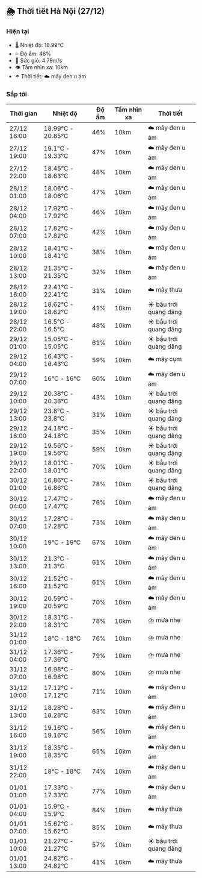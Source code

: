 ## 🌦️ Thời tiết Hà Nội (27/12)

### Hiện tại

- 🌡️ Nhiệt độ: 18.99℃
- 💦 Độ ẩm: 46%
- 💨 Sức gió: 4.79m/s
- 👁️ Tầm nhìn xa: 10km
- ☂️ Thời tiết: ☁️ mây đen u ám

### Sắp tới

| Thời gian | Nhiệt độ | Độ ẩm | Tầm nhìn xa | Thời tiết |
| --- | --- | --- | --- | --- |
| 27/12 16:00 | 18.99℃ - 20.85℃ | 46% | 10km | ☁️ mây đen u ám |
| 27/12 19:00 | 19.1℃ - 19.33℃ | 47% | 10km | ☁️ mây đen u ám |
| 27/12 22:00 | 18.45℃ - 18.63℃ | 48% | 10km | ☁️ mây đen u ám |
| 28/12 01:00 | 18.06℃ - 18.06℃ | 47% | 10km | ☁️ mây đen u ám |
| 28/12 04:00 | 17.92℃ - 17.92℃ | 46% | 10km | ☁️ mây đen u ám |
| 28/12 07:00 | 17.82℃ - 17.82℃ | 42% | 10km | ☁️ mây đen u ám |
| 28/12 10:00 | 18.41℃ - 18.41℃ | 38% | 10km | ☁️ mây đen u ám |
| 28/12 13:00 | 21.35℃ - 21.35℃ | 32% | 10km | ☁️ mây đen u ám |
| 28/12 16:00 | 22.41℃ - 22.41℃ | 31% | 10km | ☁️ mây thưa |
| 28/12 19:00 | 18.62℃ - 18.62℃ | 41% | 10km | ☀️ bầu trời quang đãng |
| 28/12 22:00 | 16.5℃ - 16.5℃ | 48% | 10km | ☀️ bầu trời quang đãng |
| 29/12 01:00 | 15.05℃ - 15.05℃ | 61% | 10km | ☀️ bầu trời quang đãng |
| 29/12 04:00 | 16.43℃ - 16.43℃ | 59% | 10km | ☁️ mây cụm |
| 29/12 07:00 | 16℃ - 16℃ | 60% | 10km | ☁️ mây đen u ám |
| 29/12 10:00 | 20.38℃ - 20.38℃ | 43% | 10km | ☀️ bầu trời quang đãng |
| 29/12 13:00 | 23.8℃ - 23.8℃ | 31% | 10km | ☀️ bầu trời quang đãng |
| 29/12 16:00 | 24.18℃ - 24.18℃ | 35% | 10km | ☀️ bầu trời quang đãng |
| 29/12 19:00 | 19.56℃ - 19.56℃ | 59% | 10km | ☀️ bầu trời quang đãng |
| 29/12 22:00 | 18.01℃ - 18.01℃ | 70% | 10km | ☀️ bầu trời quang đãng |
| 30/12 01:00 | 16.86℃ - 16.86℃ | 78% | 10km | ☀️ bầu trời quang đãng |
| 30/12 04:00 | 17.47℃ - 17.47℃ | 76% | 10km | ☁️ mây đen u ám |
| 30/12 07:00 | 17.28℃ - 17.28℃ | 73% | 10km | ☁️ mây đen u ám |
| 30/12 10:00 | 19℃ - 19℃ | 67% | 10km | ☁️ mây đen u ám |
| 30/12 13:00 | 21.3℃ - 21.3℃ | 61% | 10km | ☁️ mây đen u ám |
| 30/12 16:00 | 21.52℃ - 21.52℃ | 61% | 10km | ☁️ mây đen u ám |
| 30/12 19:00 | 20.59℃ - 20.59℃ | 70% | 10km | ☁️ mây đen u ám |
| 30/12 22:00 | 18.31℃ - 18.31℃ | 78% | 10km | ⛈️ mưa nhẹ |
| 31/12 01:00 | 18℃ - 18℃ | 76% | 10km | ⛈️ mưa nhẹ |
| 31/12 04:00 | 17.36℃ - 17.36℃ | 79% | 10km | ⛈️ mưa nhẹ |
| 31/12 07:00 | 16.98℃ - 16.98℃ | 80% | 10km | ⛈️ mưa nhẹ |
| 31/12 10:00 | 17.12℃ - 17.12℃ | 71% | 10km | ☁️ mây đen u ám |
| 31/12 13:00 | 18.28℃ - 18.28℃ | 63% | 10km | ☁️ mây đen u ám |
| 31/12 16:00 | 19.16℃ - 19.16℃ | 56% | 10km | ☁️ mây đen u ám |
| 31/12 19:00 | 18.35℃ - 18.35℃ | 65% | 10km | ☁️ mây đen u ám |
| 31/12 22:00 | 18℃ - 18℃ | 74% | 10km | ☁️ mây đen u ám |
| 01/01 01:00 | 17.33℃ - 17.33℃ | 77% | 10km | ☁️ mây đen u ám |
| 01/01 04:00 | 15.9℃ - 15.9℃ | 84% | 10km | ☁️ mây thưa |
| 01/01 07:00 | 15.62℃ - 15.62℃ | 85% | 10km | ☁️ mây thưa |
| 01/01 10:00 | 21.27℃ - 21.27℃ | 57% | 10km | ☀️ bầu trời quang đãng |
| 01/01 13:00 | 24.82℃ - 24.82℃ | 41% | 10km | ☁️ mây thưa |
